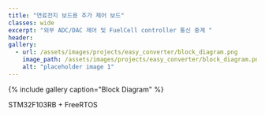 ```yaml
---
title: "연료전지 보드용 추가 제어 보드"
classes: wide
excerpt: "외부 ADC/DAC 제어 및 FuelCell controller 통신 중계 "
header:
gallery:
  - url: /assets/images/projects/easy_converter/block_diagram.png
    image_path: /assets/images/projects/easy_converter/block_diagram.png
    alt: "placeholder image 1"
---
```


{% include gallery caption="Block Diagram" %}

STM32F103RB + FreeRTOS
